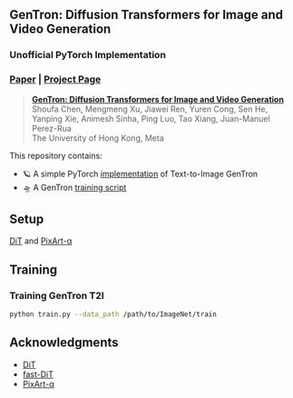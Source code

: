 ## GenTron: Diffusion Transformers for Image and Video Generation

### Unofficial PyTorch Implementation

### [Paper](https://arxiv.org/abs/2312.04557) | [Project Page](https://www.shoufachen.com/gentron_website)

> [**GenTron: Diffusion Transformers for Image and Video Generation**](https://www.shoufachen.com/gentron_website)</br>
> Shoufa Chen, Mengmeng Xu, Jiawei Ren, Yuren Cong, Sen He, Yanping Xie, Animesh Sinha, Ping Luo, Tao Xiang, Juan-Manuel Perez-Rua
> <br>The University of Hong Kong, Meta</br>

This repository contains:

* 🪐 A simple PyTorch [implementation](models.py) of Text-to-Image GenTron
* 🛸 A GenTron [training script](train.py)

## Setup

[DiT](https://github.com/facebookresearch/DiT) and [PixArt-α](https://github.com/PixArt-alpha/PixArt-alpha)

## Training

### Training GenTron T2I

```bash
python train.py --data_path /path/to/ImageNet/train
```

## Acknowledgments

- [DiT](https://github.com/facebookresearch/DiT)
- [fast-DiT](https://github.com/chuanyangjin/fast-DiT)
- [PixArt-α](https://github.com/PixArt-alpha/PixArt-alpha)

